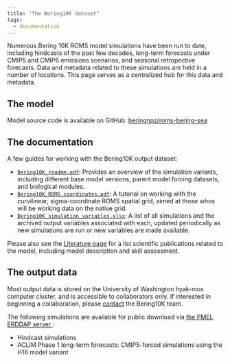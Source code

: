 ```yaml
---
title: "The Bering10K dataset"
tags:
  - documentation
---
```


Numerous Bering 10K ROMS model simulations have been run to date, including hindcasts of the past few decades, long-term forecasts under CMIP5 and CMIP6 emissions scenarios, and seasonal retropective forecasts.  Data and metadata related to these simulations are held in a number of locations.  This page serves as a centralized hub for this data and metadata.

## The model

Model source code is available on GitHub: [beringnpz/roms-bering-sea](https://github.com/beringnpz/roms-bering-sea)

## The documentation

A few guides for working with the Bering10K output dataset:

- [`Bering10K_readme.pdf`](https://drive.google.com/file/d/1uG4IF5deEmIvAxEGNYjTRh9p6Y8IB5v7/view?usp=sharing): Provides an overview of the simulation variants, including different base model versions, parent model forcing datasets, and biological modules.
- [`Bering10K_ROMS_coordinates.pdf`](https://drive.google.com/file/d/1WZTrnG9WXQwM4zXO6n9G345P5eRpkSUW/view?usp=sharing): A tutorial on working with the curvilinear, sigma-coordinate ROMS spatial grid, aimed at those whos will be working data on the native grid.
- [`Bering10K_simulation_variables.xlsx`](https://drive.google.com/file/d/1C1FCxRMBm0uBv2wEKwrGfHmLnjt_gFvG/view?usp=sharing): A list of all simulations and the archived output variables associated with each, updated periodically as new simulations are run or new variables are made available.

Please also see the [Literature page](../_pages/literature.md) for a list scientific publications related to the model, including model description and skill assessment.

## The output data

Most output data is stored on the University of Washington hyak-mox computer cluster, and is accessible to collaborators only.  If interested in beginning a collaboration, please [contact](mailto:kelly.kearney@noaa.gov) the Bering10K team.

The following simulations are available for public download via [the PMEL ERDDAP server ](add/link/when/live):

- Hindcast simulations
- ACLIM Phase 1 long-term forecasts: CMIP5-forced simulations using the H16 model variant

